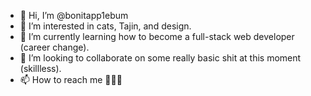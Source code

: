 - 👋 Hi, I’m @bonitapp1ebum
- 👀 I’m interested in cats, Tajin, and design.
- 🌱 I’m currently learning how to become a full-stack web developer (career change).
- 💞️ I’m looking to collaborate on some really basic shit at this moment (skillless).
- 📫 How to reach me 🤷🏽‍♀️

<!---
bonitapp1ebum/bonitapp1ebum is a ✨ special ✨ repository because its `README.md` (this file) appears on your GitHub profile.
You can click the Preview link to take a look at your changes.
--->
